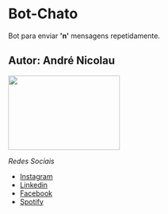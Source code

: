 # Bot-Chato

Bot para enviar **'n'** mensagens repetidamente.

## Autor: **André Nicolau**

<img src="" width="225" height="150">

_Redes Sociais_

-   [Instagram](instagram.com/rodinhaass)
-   [Linkedin](https://www.linkedin.com/in/andr%C3%A9-nicolau-56a2a21b0/)
-   [Facebook](https://www.facebook.com/rodinhaass)
-   [Spotify](https://open.spotify.com/user/0xkggemo4tc3eqgmug2danlv2)
